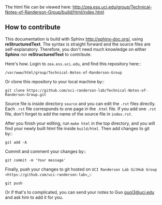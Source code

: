 The html file can be viewed here: http://zea.ess.uci.edu/group/Technical-Notes-of-Randerson-Group/build/html/index.html


How to contribute
----------------------------------------------------------------------------------------------------
This documentation is build with Sphinx <http://sphinx-doc.org/>, using **reStructuredText**. The syntax is straight forward and the source files are self-explanatory. Therefore, you don't need much knowledge on either **Sphinx** nor **reStructuredText** to contribute.

Here's how. Login to ``zea.ess.uci.edu``, and find this repository here::

    /var/www/html/group/Technical-Notes-of-Randerson-Group

Or clone this repository to your local machine by::

    git clone https://github.com/uci-randerson-lab/Technical-Notes-of-Randerson-Group.git 

Source file is inside directory ``source`` and you can edit the ``.rst`` files directly. Each ``.rst`` file corresponds to one page in the ``.html`` file. If you add one ``.rst`` file, don't forget to add the name of the source file in ``index.rst``. 

After you finish your editing, run ``make html`` in the top directory, and you will find your newly built html file inside ``build/html``. Then add changes to git by::

    git add -A

Commit and comment your changes by::

    git commit -m 'Your message'

Finally, push your changes to git hosted on `UCI Randerson Lab GitHub Group <https://github.com/uci-randerson-lab>`_::

    git push

Or if that's to complicated, you can send your notes to Guo <guol3@uci.edu> and ask him to add it for you.
